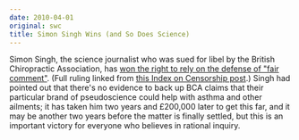 ```yaml
---
date: 2010-04-01
original: swc
title: Simon Singh Wins (and So Does Science)
---
```

<p>Simon Singh, the science journalist who was sued for libel by the British Chiropractic Association, has <a href="http://news.bbc.co.uk/2/hi/uk_news/8598472.stm">won the right to rely on the defense of "fair comment"</a>. (Full ruling linked from <a href="http://www.indexoncensorship.org/2010/04/simon-singh-bca-libel-ruling/">this Index on Censorship post</a>.) Singh had pointed out that there's no evidence to back up BCA claims that their particular brand of pseudoscience could help with asthma and other ailments; it has taken him two years and &pound;200,000 later to get this far, and it may be another two years before the matter is finally settled, but this is an important victory for everyone who believes in rational inquiry.</p>
